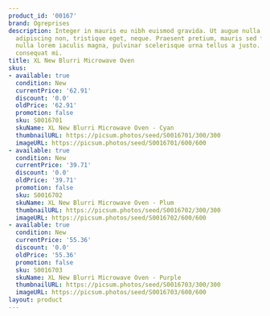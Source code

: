 ```yaml
---
product_id: '00167'
brand: Ogreprises
description: Integer in mauris eu nibh euismod gravida. Ut augue nulla, interdum at,
  adipiscing non, tristique eget, neque. Praesent pretium, mauris sed fermentum hendrerit,
  nulla lorem iaculis magna, pulvinar scelerisque urna tellus a justo. Maecenas fermentum
  consequat mi.
title: XL New Blurri Microwave Oven
skus:
- available: true
  condition: New
  currentPrice: '62.91'
  discount: '0.0'
  oldPrice: '62.91'
  promotion: false
  sku: S0016701
  skuName: XL New Blurri Microwave Oven - Cyan
  thumbnailURL: https://picsum.photos/seed/S0016701/300/300
  imageURL: https://picsum.photos/seed/S0016701/600/600
- available: true
  condition: New
  currentPrice: '39.71'
  discount: '0.0'
  oldPrice: '39.71'
  promotion: false
  sku: S0016702
  skuName: XL New Blurri Microwave Oven - Plum
  thumbnailURL: https://picsum.photos/seed/S0016702/300/300
  imageURL: https://picsum.photos/seed/S0016702/600/600
- available: true
  condition: New
  currentPrice: '55.36'
  discount: '0.0'
  oldPrice: '55.36'
  promotion: false
  sku: S0016703
  skuName: XL New Blurri Microwave Oven - Purple
  thumbnailURL: https://picsum.photos/seed/S0016703/300/300
  imageURL: https://picsum.photos/seed/S0016703/600/600
layout: product
---
```

